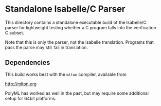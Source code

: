 <!--
     Copyright 2020, Data61, CSIRO (ABN 41 687 119 230)

     SPDX-License-Identifier: CC-BY-SA-4.0
-->

Standalone Isabelle/C Parser
============================

This directory contains a standalone executable build of the Isabelle/C
parser for lightweight testing whether a C program falls into the
verification C subset.

Note that this is only the parser, not the Isabelle translation.
Programs that pass the parse may still fail in translation.


Dependencies
------------

This build works best with the `mlton` compiler, available from

  http://mlton.org

PolyML has worked as well in the past, but may require some additional
setup for 64bit platforms.
